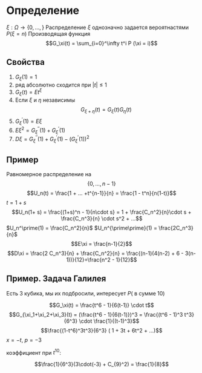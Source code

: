 # Определение
$\xi: \Omega \to \{0, ..., \}$ 
Распределение $\xi$ однозначно задается вероятнастями $P(\xi = n)$
Производящая функция
$$G_\xi(t) = \sum_{i=0}^\infty t^i P (\xi = i)$$
## Свойства
1. $G_\xi(1) = 1$
2. ряд абсолютно сходится при $|t| \leq 1$
3. $G_\xi(t) = Et^\xi$
4. Если $\xi$ и $\eta$ независимы $$G_{\xi + \eta} (t) = G_\xi(t) G_{\eta} (t)$$
5. $G_\xi^\prime(1) = E\xi$
6. $E\xi^2 = G_{\xi}^{\prime\prime}(1) + G^\prime_\xi(1)$
7. $D\xi = G^{\prime\prime}_\xi(1) + G_\xi^\prime(1) - (G_\xi^\prime(1))^2$
## Пример
Равномерное распределение на
$$\{0, ..., n-1\}$$
$$U_n(t) = \frac{1 + ... +t^{n-1}}{n} = \frac{1 - t^n}{n(1-t)}$$
$t = 1 + s$
$$U_n(1+ s) = \frac{(1+s)^n - 1}{n\cdot s} = 1 + \frac{C_n^2}{n}\cdot s + \frac{C_n^3}{n} \cdot s^2 + ...$$
$U_n^\prime(1) = \frac{C_n^2}{n}$ $U_n^{\prime\prime}(1) = \frac{2C_n^3}{n}$
$$E\xi = \frac{n-1}{2}$$
$$D\xi = \frac{2 C_n^3}{n} + \frac{C_n^2}{n} = \frac{(n-1)(4(n-2) + 6 - 3(n-1))}{12}=\frac{n^2 - 1}{12}$$
## Пример. Задача Галилея
Есть 3 кубика, мы их подбросили, интересует $P(\text{ в сумме 10})$

$$G_\xi(t) = \frac{t^6 - 1}{6(t-1)} \cdot t$$
$$G_{\xi_1+\xi_2+\xi_3}(t) = (\frac{t^6 - 1}{6(t-1)})^3 = \frac{(t^6 - 1)^3 t^3}{6^3} \cdot \frac{1}{(t-1)^3}$$
$$\frac{(1-t^6)^3t^3}{6^3} ( 1 + 3t + 6t^2 + ...)$$
$x = -t$, $p = -3$ 

коэффициент при $t^10$:

$$\frac{1}{6^3}(3\cdot(-3) + C_{9}^2) = \frac{1}{8}$$
